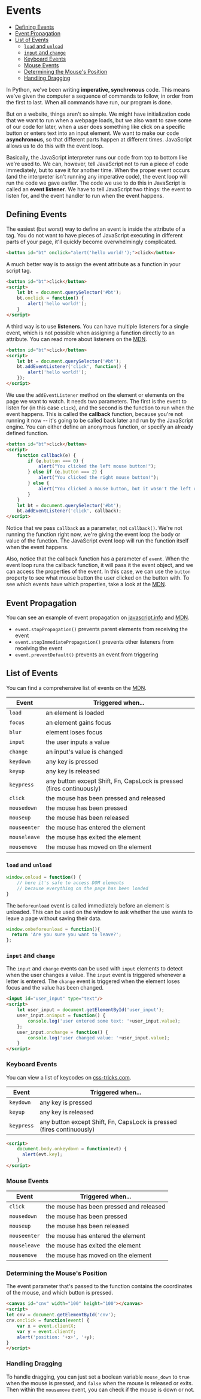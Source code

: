 
# Events

- [Defining Events](#defining-events)
- [Event Propagation](#event-propagation)
- [List of Events](#list-of-events)
  - [`load` and `unload`](#load-and-unload)
  - [`input` and `change`](#input-and-change)
  - [Keyboard Events](#keyboard-events)
  - [Mouse Events](#mouse-events)
  - [Determining the Mouse's Position](#determining-the-mouses-position)
  - [Handling Dragging](#handling-dragging)

In Python, we've been writing **imperative, synchronous** code. This means we've given the computer a sequence of commands to follow, in order from the first to last. When all commands have run, our program is done.

But on a website, things aren't so simple. We might have initialization code that we want to run when a webpage loads, but we also want to save some of our code for later, when a user does something like click on a specific button or enters text into an input element. We want to make our code **asynchronous**, so that different parts happen at different times. JavaScript allows us to do this with the event loop.

Basically, the JavaScript interpreter runs our code from top to bottom like we're used to. We can, however, tell JavaScript not to run a piece of code immediately, but to save it for another time. When the proper event occurs (and the interpreter isn't running any imperative code), the event loop will run the code we gave earlier. The code we use to do this in JavaScript is called an **event listener**. We have to tell JavaScript two things: the event to listen for, and the event handler to run when the event happens.

## Defining Events

The easiest (but worst) way to define an event is inside the attribute of a tag. You do not want to have pieces of JavaScript executing in different parts of your page, it'll quickly become overwhelmingly complicated.

```html
<button id="bt" onclick="alert('hello world!');">click</button>
```

A much better way is to assign the event attribute as a function in your script tag.

```html
<button id="bt">click</button>
<script>
    let bt = document.querySelector('#bt');
    bt.onclick = function() {
        alert('hello world!');
    }
</script>
```

A third way is to use **listeners**. You can have multiple listeners for a single event, which is not possible when assigning a function directly to an attribute. You can read more about listeners on the [MDN](https://developer.mozilla.org/en-US/docs/Web/API/EventTarget/addEventListener).

```html
<button id="bt">click</button>
<script>
    let bt = document.querySelector('#bt');
    bt.addEventListener('click', function() {
        alert('hello world!');
    });
</script>
```

We use the `addEventListener` method on the element or elements on the page we want to watch. It needs two parameters. The first is the event to listen for (in this case `click`), and the second is the function to run when the event happens. This is called the **callback** function, because you're not running it now -- it's going to be called back later and run by the JavaScript engine. You can either define an anonymous function, or specify an already defined function.

```html
<button id="bt">click</button>
<script>
    function callback(e) {
        if (e.button === 0) {
            alert("You clicked the left mouse button!");
        } else if (e.button === 2) {
            alert("You clicked the right mouse button!");
        } else {
            alert("You clicked a mouse button, but it wasn't the left or right!");
        }
    }
    let bt = document.querySelector('#bt');
    bt.addEventListener('click', callback);
</script>
```

Notice that we pass `callback` as a parameter, not `callback()`. We're not running the function right now, we're giving the event loop the body or value of the function. The JavaScript event loop will run the function itself when the event happens.

Also, notice that the callback function has a parameter of `event`. When the event loop runs the callback function, it will pass it the event object, and we can access the properties of the event. In this case, we can use the `button` property to see what mouse button the user clicked on the button with. To see which events have which properties, take a look at the [MDN](https://developer.mozilla.org/en-US/docs/Web/Events).

## Event Propagation

You can see an example of event propagation on [javascript.info](https://javascript.info/bubbling-and-capturing) and [MDN](https://developer.mozilla.org/en-US/docs/Web/API/Document_Object_Model/Examples#Example_5:_Event_Propagation).


- `event.stopPropagation()` prevents parent elements from receiving the event
- `event.stopImmediatePropagation()` prevents other listeners from receiving the event
- `event.preventDefault()` prevents an event from triggering


## List of Events

You can find a comprehensive list of events on the [MDN](https://developer.mozilla.org/en-US/docs/Web/Events).


| Event | Triggered when... |
|--- |--- |
| `load` | an element is loaded |
| `focus` | an element gains focus |
| `blur ` | element loses focus |
| `input` | the user inputs a value |
| `change` | an input's value is changed |
| `keydown` | any key is pressed |
| `keyup` | any key is released |
| `keypress` | any button except Shift, Fn, CapsLock is pressed (fires continuously) |
| `click` | the mouse has been pressed and released |
| `mousedown` | the mouse has been pressed |
| `mouseup` | the mouse has been released |
| `mouseenter` | the mouse has entered the element |
| `mouseleave` | the mouse has exited the element
| `mousemove` | the mouse has moved on the element |


### `load` and `unload`


```javascript
window.onload = function() {
    // here it's safe to access DOM elements
    // because everything on the page has been loaded
}
```

The `beforeunload` event is called immediately before an element is unloaded. This can be used on the window to ask whether the use wants to leave a page without saving their data.

```javascript
window.onbeforeunload = function(){
  return 'Are you sure you want to leave?';
};
```

### `input` and `change`

The `input` and `change` events can be used with `input` elements to detect when the user changes a value. The `input` event is triggered whenever a letter is entered. The `change` event is triggered when the element loses focus and the value has been changed.

```html
<input id="user_input" type="text"/>
<script>
    let user_input = document.getElementById('user_input');
    user_input.oninput = function() {
        console.log('user entered some text: '+user_input.value);
    };
    user_input.onchange = function() {
        console.log('user changed value: '+user_input.value);
    }
</script>

```


### Keyboard Events

You can view a list of keycodes on [css-tricks.com](https://css-tricks.com/snippets/javascript/javascript-keycodes/).

| Event | Triggered when... |
|--- |--- |
| `keydown` | any key is pressed |
| `keyup` | any key is released |
| `keypress` | any button except Shift, Fn, CapsLock is pressed (fires continuously) |


```html
<script>
    document.body.onkeydown = function(evt) {
      alert(evt.key);
    }
</script>
```


### Mouse Events

| Event | Triggered when... |
|--- |--- |
| `click` | the mouse has been pressed and released |
| `mousedown` | the mouse has been pressed |
| `mouseup` | the mouse has been released |
| `mouseenter` | the mouse has entered the element |
| `mouseleave` | the mouse has exited the element
| `mousemove` | the mouse has moved on the element |


### Determining the Mouse's Position

The event parameter that's passed to the function contains the coordinates of the mouse, and which button is pressed.

```html
<canvas id="cnv" width="100" height="100"></canvas>
<script>
let cnv = document.getElementById('cnv');
cnv.onclick = function(event) {
    var x = event.clientX;
    var y = event.clientY;
    alert('position: '+x+', '+y);
}
</script>
```


### Handling Dragging

To handle dragging, you can just set a boolean variable `mouse_down` to `true` when the mouse is pressed, and `false` when the mouse is released or exits. Then within the `mousemove` event, you can check if the mouse is down or not.


